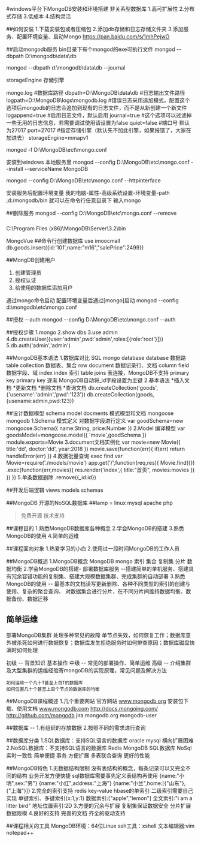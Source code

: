 #windows平台下MongoDB安装和环境搭建 非关系型数据库
1.高可扩展性
2.分布式存储
3.低成本
4.结构灵活

##如何安装
1.下载安装包或者压缩包
2.添加db存储和日志存储文件夹
3.添加服务、配置环境变量、启动Mongo
https://pan.baidu.com/s/1mhPejwO

##启动mongodb服务 bin目录下有个mongod的exe可执行文件
mongod --dbpath D:\mongodb\data\db

mongod --dbpath d:\mongodb\data\db --journal

storageEngine 存储引擎

mongo.log
#数据库路径
dbpath=D:\MongoDB\data\db
#日志输出文件路径
logpath=D:\MongoDB\logs\mongodb.log
#错误日志采用追加模式，配置这个选项后mongodb的日志会追加到现有的日志文件，而不是从新创建一个新文件
logappend=true
#启用日志文件，默认启用
journal=true
#这个选项可以过滤掉一些无用的日志信息，若需要调试使用请设置为false
quiet=false
#端口号 默认为27017
port=27017
#指定存储引擎（默认先不加此引擎，如果报错了，大家在加进去）
storageEngine=mmapv1



mongod -f D:\MongoDB\ect\mongo.conf

安装到windows 本地服务里
mongod --config D:\MongoDB\etc\mongo.conf --install --serviceName MongoDB

mongod --config D:\MongoDB\etc\mongo.conf --httpinterface

安装服务后配置环境变量 我的电脑-属性-高级系统设置-环境变量-path ;d:/mongodb/bin
就可以在命令行任意目录下 输入mongo

##删除服务
mongod --config D:\MongoDB\etc\mongo.conf --remove

###
C:\Program Files (x86)\MongoDB\Server\3.2\bin

MongoVue
##命令行创建数据库 
use imoocmall
db.goods.insert({id:'101',name:"m16","salePrice":2499})

##MongDB创建用户
1. 创建管理员
2. 授权认证
3. 给使用的数据库添加用户

通过mongo命令启动
配置环境变量后通过[mongo]启动
mongod --config d:\mongodb\etc\mongo.conf

##授权 --auth
mongod --config D:\MongoDB\etc\mongo.conf --auth

##授权步骤
1.mongo
2.show dbs
3.use admin
4.db.createUser({user:'admin',pwd:'admin',roles:[{role:'root'}]})
5.db.auth('admin','admin')

##MongoDB基本语法
1.数据库对比
	SQL mongo
	database 				database 	数据路
	table 					collection 	数据表、集合
	row 					document 	数据记录行、文档
	column 					field 		数据字段、域
	index 					index  		索引
	table joins 						表连接，MongoDB不支持
	primary key 			primary key 逐渐 MongoDB自动将_id字段设置为主键
2.基本语法
	*插入文档
	*更新文档
	*删除文档
	*查询文档
	db.createCollection('goods',{'usename':'admin','pwd':'123'})
	db.createCollection(goods,{usename:admin,pwd:123})

##设计数据模型
schema model docments 模式模型和文档
mongoose mongodb 
1.Schema 模式定义 对数据字段进行定义
	var goodSchema=new mongoose.Schema({
		name:String,
		price:Number
	})
2.Model 编译模型
	var goodsModel=mongoose.model({
		'movie',goodSchema
	})
	module.exports=Movie
3.document文档实例化
	var movie=new Movie({
		title:'dd',
		doctor:'dd',
		year:2018
	})
	movie.save(function(err){
		if(err) return handleError(err)
	})
4.数据批量查询 exec find
	var Movie=require('./models/movie')
	app.get('/',function(req,res){
		Movie.find({})
			 .exec(function(err,movies){
			 	res.render('index',{
			 		title:"首页",
			 		movies:movies
			 	})
			 })
	})
5.单条数据删除
.remove({_id:id})

##开发后端逻辑 views models schemas 

##MongoDB 开源的NoSQL数据库
##lamp = linux mysql apache php
>免费开源 技术支持 

##课程目的
1.熟悉MongoDB数据库各种概念
2.学会MongoDB的搭建
3.熟悉MongoDB的使用
4.简单的运维

##课程面向对象
1.热爱学习的小白
2.使用过一段时间MongoDB的工作人员

##MongoDB概述
1.MongoDB概念
	MongoDB mongo 索引 集合 复制集 分片 数据均衡
2.学会MongoDB的搭建- 
	部署数据库服务 --搭建简单的单机服务、搭建具有冗余容错功能的复制集、搭建大规模数据集群、完成集群的自动部署
3.熟悉MongoDB的使用 -- 
	最基本的文档读写更新删除、各种不同类型的索引的创建与使用、复杂的聚合查询、
	对数据集合进行分片，在不同分片间维持数据均衡、数据备份、数据迁移

## 简单运维
部署MongoDB集群
处理多种常见的故障
	单节点失效，如何恢复工作；数据库意外被杀死如何进行数据恢复；数据库发生拒绝服务时如何排查原因；数据库磁盘快满时如何处理

初级 -- 背景知识 基本操作
中级 -- 常见的部署操作、简单运维
高级 -- 介绍集群及大型集群的运维经验寄mongoDB的实现原理，常见问题及解决方法

	如何运维一个几十T甚至上百T的数据库
	如何位置几十个甚至上百个节点的数据库的均衡

##MongoDB课程概述
1.几个重要网站
	官方网站 www.mongodb.org 安装包下载、使用文档
	www.mongodb.com
	http://docs.mongoing.com/
	http://github.com/mongodb
	jira.mongodb.org
	mongodb-user

##数据库 -- 
1.有组织的存放数据
2.按照不同的需求进行查询

##数据库分类
1.SQL数据库：支持SQL语言的数据库 oracle mysql 横向扩展困难
2.NoSQL数据库：不支持SQL语言的数据库 Redis MongoDB
	SQL数据库 			NoSql
	实时一致性 			简单便捷
	事务 				方便扩展
	多表联合查询 		更好的性能

##MongoDB特色
1.无数据结构限制
	没有表结构的概念，每条记录可以又完全不同的结构
	业务开发方便快捷
	sql数据库需要事先定义表结构再使用
	{name:"小明",sex:"男"}
	{name:"小红",address:"上海"}
	{name:"小兰",home:[{"山东"},{"上海"}]}
2.完全的索引支持
	redis key-value
	hbase的单索引 二级索引需要自己实现
	单键索引、多键索引{x:1,y:1}
	数据索引:["apple","lemon"]
	全文索引:"i am a litter bird"
	地址位置索引:2D
3.方便的冗余与扩展
	复制集保证数据安全
	分片扩展数据规模
4.良好的支持
	完善的文档
	齐全的驱动支持

##课程相关的工具
MongoDB环境：64位Linux
ssh工具：xshell
文本编辑器:vim notepad++
